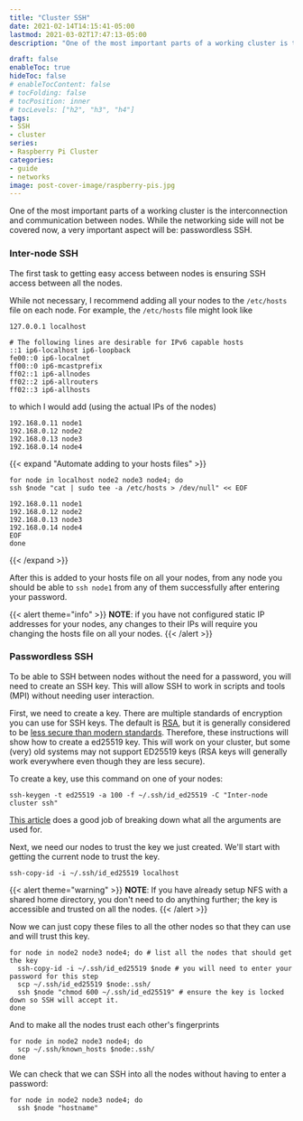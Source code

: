 ```yaml
---
title: "Cluster SSH"
date: 2021-02-14T14:15:41-05:00
lastmod: 2021-03-02T17:47:13-05:00
description: "One of the most important parts of a working cluster is the interconnection and communication between nodes. While the networking side will not be covered now, a very important aspect will be: passwordless SSH."

draft: false
enableToc: true
hideToc: false
# enableTocContent: false
# tocFolding: false
# tocPosition: inner
# tocLevels: ["h2", "h3", "h4"]
tags:
- SSH
- cluster
series:
- Raspberry Pi Cluster
categories:
- guide
- networks
image: post-cover-image/raspberry-pis.jpg
---
```


One of the most important parts of a working cluster is the interconnection and communication between nodes. While the networking side will not be covered now, a very important aspect will be: passwordless SSH.

### Inter-node SSH

The first task to getting easy access between nodes is ensuring SSH access between all the nodes.

While not necessary, I recommend adding all your nodes to the `/etc/hosts` file on each node. For example, the `/etc/hosts` file might look like

```
127.0.0.1 localhost

# The following lines are desirable for IPv6 capable hosts
::1 ip6-localhost ip6-loopback
fe00::0 ip6-localnet
ff00::0 ip6-mcastprefix
ff02::1 ip6-allnodes
ff02::2 ip6-allrouters
ff02::3 ip6-allhosts
```

to which I would add (using the actual IPs of the nodes)

```
192.168.0.11 node1
192.168.0.12 node2
192.168.0.13 node3
192.168.0.14 node4
```

{{< expand "Automate adding to your hosts files" >}}

```shell
for node in localhost node2 node3 node4; do
ssh $node "cat | sudo tee -a /etc/hosts > /dev/null" << EOF

192.168.0.11 node1
192.168.0.12 node2
192.168.0.13 node3
192.168.0.14 node4
EOF
done
```

{{< /expand >}}

After this is added to your hosts file on all your nodes, from any node you should be able to `ssh node1` from any of them successfully after entering your password.

{{< alert theme="info" >}}
**NOTE**: if you have not configured static IP addresses for your nodes, any changes to their IPs will require you changing the hosts file on all your nodes.
{{< /alert >}}

### Passwordless SSH

To be able to SSH between nodes without the need for a password, you will need to create an SSH key. This will allow SSH to work in scripts and tools (MPI) without needing user interaction.

<!-- put link to detailed SSH info from SoC guide once written -->

First, we need to create a key. There are multiple standards of encryption you can use for SSH keys. The default is [RSA](https://en.wikipedia.org/wiki/RSA_(cryptosystem)), but it is generally considered to be [less secure than modern standards](https://nbeguier.medium.com/a-real-world-comparison-of-the-ssh-key-algorithms-b26b0b31bfd9). Therefore, these instructions will show how to create a ed25519 key. This will work on your cluster, but some (very) old systems may not support ED25519 keys (RSA keys will generally work everywhere even though they are less secure).

To create a key, use this command on one of your nodes:

```shell
ssh-keygen -t ed25519 -a 100 -f ~/.ssh/id_ed25519 -C "Inter-node cluster ssh"
```

[This article](https://medium.com/risan/upgrade-your-ssh-key-to-ed25519-c6e8d60d3c54#eb8e) does a good job of breaking down what all the arguments are used for.

Next, we need our nodes to trust the key we just created. We'll start with getting the current node to trust the key.

```shell
ssh-copy-id -i ~/.ssh/id_ed25519 localhost
```

{{< alert theme="warning" >}}
**NOTE**: If you have already setup NFS with a shared home directory, you don't need to do anything further; the key is accessible and trusted on all the nodes.
{{< /alert >}}

Now we can just copy these files to all the other nodes so that they can use and will trust this key.

```shell
for node in node2 node3 node4; do # list all the nodes that should get the key
  ssh-copy-id -i ~/.ssh/id_ed25519 $node # you will need to enter your password for this step
  scp ~/.ssh/id_ed25519 $node:.ssh/
  ssh $node "chmod 600 ~/.ssh/id_ed25519" # ensure the key is locked down so SSH will accept it.
done
```

And to make all the nodes trust each other's fingerprints

```shell
for node in node2 node3 node4; do
  scp ~/.ssh/known_hosts $node:.ssh/
done
```

We can check that we can SSH into all the nodes without having to enter a password:

```shell
for node in node2 node3 node4; do
  ssh $node "hostname"
```
